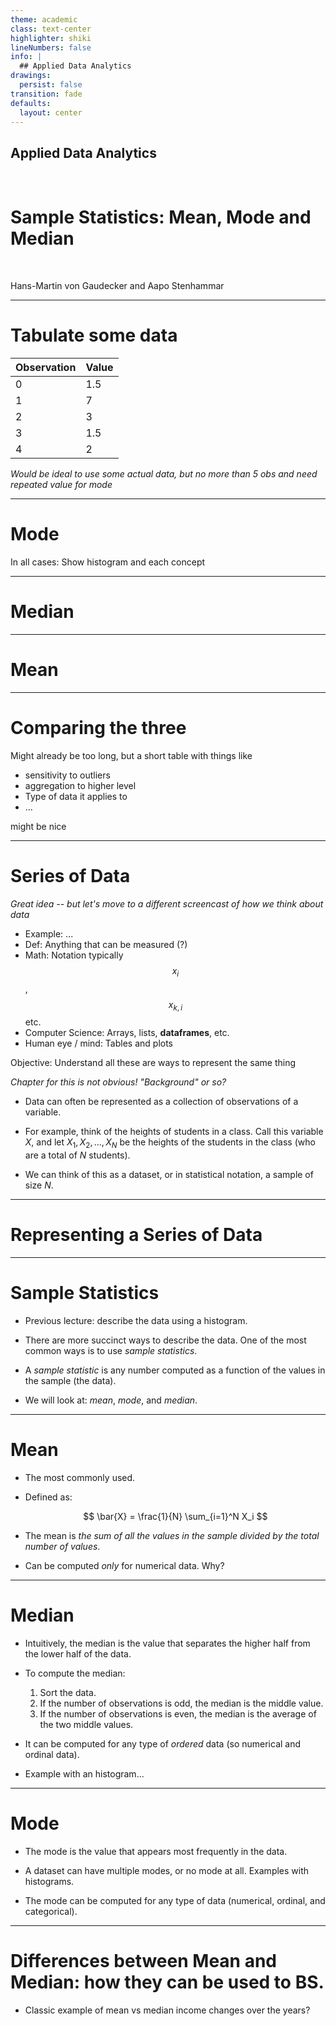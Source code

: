 ```yaml
---
theme: academic
class: text-center
highlighter: shiki
lineNumbers: false
info: |
  ## Applied Data Analytics
drawings:
  persist: false
transition: fade
defaults:
  layout: center
---
```


## Applied Data Analytics

<br>

# Sample Statistics: Mean, Mode and Median

<br>

Hans-Martin von Gaudecker and Aapo Stenhammar

---

# Tabulate some data

| Observation | Value |
| ----------- | ----- |
| 0           | 1.5   |
| 1           | 7     |
| 2           | 3     |
| 3           | 1.5   |
| 4           | 2     |

*Would be ideal to use some actual data, but no more than 5 obs and need repeated value for mode*

---

# Mode

In all cases: Show histogram and each concept

---

# Median

---

# Mean

---

# Comparing the three

Might already be too long, but a short table with things like

- sensitivity to outliers
- aggregation to higher level
- Type of data it applies to
- ...

might be nice

---

# Series of Data

*Great idea -- but let's move to a different screencast of how we think about data*

- Example: ...
- Def: Anything that can be measured (?)
- Math: Notation typically $$x_i$$, $$x_{k,i}$$ etc.
- Computer Science: Arrays, lists, **dataframes**, etc.
- Human eye / mind: Tables and plots

Objective: Understand all these are ways to represent the same thing

*Chapter for this is not obvious! "Background" or so?*

- Data can often be represented as a collection of observations of a variable.

- For example, think of the heights of students in a class. Call this variable $X$, and
  let $X_1, X_2, \ldots, X_N$ be the heights of the students in the class (who are a
  total of $N$ students).

- We can think of this as a dataset, or in statistical notation, a sample of size $N$.

---

# Representing a Series of Data

<!-- maybe this part is more for the histogram part?-->

---

# Sample Statistics

- Previous lecture: describe the data using a histogram.

- There are more succinct ways to describe the data. One of the most common ways is to
  use _sample statistics_.

- A _sample statistic_ is any number computed as a function of the values in the sample
  (the data).

- We will look at: _mean_, _mode_, and _median_.

---

# Mean

- The most commonly used.

- Defined as:

  $$
  \bar{X} = \frac{1}{N} \sum_{i=1}^N X_i
  $$

- The mean is _the sum of all the values in the sample divided by the total number of
  values_.

- Can be computed _only_ for numerical data. Why?

---

# Median

- Intuitively, the median is the value that separates the higher half from the lower half
  of the data.

- To compute the median:

  1. Sort the data.
  2. If the number of observations is odd, the median is the middle value.
  3. If the number of observations is even, the median is the average of the two middle
     values.

- It can be computed for any type of _ordered_ data (so numerical and ordinal data).

- Example with an histogram...

---

# Mode

- The mode is the value that appears most frequently in the data.

- A dataset can have multiple modes, or no mode at all. Examples with histograms.

- The mode can be computed for any type of data (numerical, ordinal, and categorical).

---

# Differences between Mean and Median: how they can be used to BS.

- Classic example of mean vs median income changes over the years?
